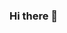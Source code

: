 ### Hi there 👋

<!--
**noman2002/noman2002** is a ✨ _special_ ✨ repository because its `README.md` (this file) appears on your GitHub profile.

 <img align="center" src="https://github-readme-stats.vercel.app/api?username=noman2002&show_icons=true&include_all_commits=true&bg_color=315,0cbaba,380036" alt="Md Noman's      github stats" />
